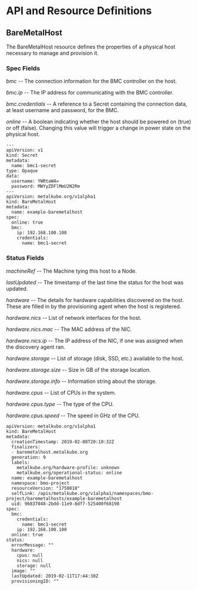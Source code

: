 # API and Resource Definitions

## BareMetalHost

The BareMetalHost resource defines the properties of a physical host
necessary to manage and provision it.

### Spec Fields

*bmc* -- The connection information for the BMC controller on the host.

*bmc.ip* -- The IP address for communicating with the BMC controller.

*bmc.credentials* -- A reference to a Secret containing the connection
data, at least username and password, for the BMC.

*online* -- A boolean indicating whether the host should be powered on
(true) or off (false). Changing this value will trigger a change in
power state on the physical host.

```
---
apiVersion: v1
kind: Secret
metadata:
  name: bmc1-secret
type: Opaque
data:
  username: YWRtaW4=
  password: MWYyZDFlMmU2N2Rm
---
apiVersion: metalkube.org/v1alpha1
kind: BareMetalHost
metadata:
  name: example-baremetalhost
spec:
  online: true
  bmc:
    ip: 192.168.100.100
    credentials:
      name: bmc1-secret
```

### Status Fields

*machineRef* -- The Machine tying this host to a Node.

*lastUpdated* -- The timestamp of the last time the status for the
host was updated.

*hardware* -- The details for hardware capabilities discovered on the
host. These are filled in by the provisioning agent when the host is
registered.

*hardware.nics* -- List of network interfaces for the host.

*hardware.nics.mac* -- The MAC address of the NIC.

*hardware.nics.ip* -- The IP address of the NIC, if one was assigned
when the discovery agent ran.

*hardware.storage* -- List of storage (disk, SSD, etc.) available to
the host.

*hardware.storage.size* -- Size in GB of the storage location.

*hardware.storage.info* -- Information string about the storage.

*hardware.cpus* -- List of CPUs in the system.

*hardware.cpus.type* -- The type of the CPU.

*hardware.cpus.speed* -- The speed in GHz of the CPU.

```
apiVersion: metalkube.org/v1alpha1
kind: BareMetalHost
metadata:
  creationTimestamp: 2019-02-08T20:10:32Z
  finalizers:
  - baremetalhost.metalkube.org
  generation: 9
  labels:
    metalkube.org/hardware-profile: unknown
    metalkube.org/operational-status: online
  name: example-baremetalhost
  namespace: bmo-project
  resourceVersion: "1750818"
  selfLink: /apis/metalkube.org/v1alpha1/namespaces/bmo-project/baremetalhosts/example-baremetalhost
  uid: 96837048-2bdd-11e9-8df7-525400f68198
spec:
  bmc:
    credentials:
      name: bmc1-secret
    ip: 192.168.100.100
  online: true
status:
  errorMessage: ""
  hardware:
    cpus: null
    nics: null
    storage: null
  image: ""
  lastUpdated: 2019-02-11T17:44:30Z
  provisioningID: ""
```

